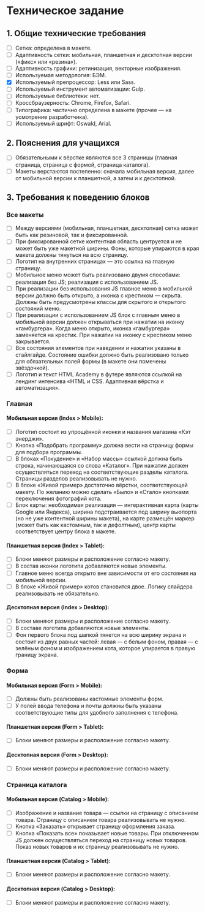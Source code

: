 
# Техническое задание

## 1. Общие технические требования

- [ ] Сетка: определена в макете.
- [ ] Адаптивность сетки: мобильная, планшетная и десктопная версии («фикс» или «резина»).
- [ ] Адаптивность графики: ретинизация, векторные изображения.
- [ ] Используемая методология: БЭМ.
- [x] Используемый препроцессор: Less или Sass.
- [ ] Используемый инструмент автоматизации: Gulp.
- [ ] Используемые библиотеки: нет.
- [ ] Кроссбраузерность: Chrome, Firefox, Safari.
- [ ] Типографика: частично определена в макете (прочее — на усмотрение разработчика).
- [ ] Используемый шрифт: Oswald, Arial.

## 2. Пояснения для учащихся

- [ ] Обязательными к вёрстке являются все 3 страницы (главная страница, страница с формой, страница каталога).
- [ ] Макеты верстаются постепенно: сначала мобильная версия, далее от мобильной версии к планшетной, а затем и к десктопной.

## 3. Требования к поведению блоков

### Все макеты

- [ ] Между версиями (мобильная, планшетная, десктопная) сетка может быть как резиновой, так и фиксированной.
- [ ] При фиксированной сетке контентная область центруется и не может быть уже макетной ширины. Фоны, которые упираются в края макета должны тянуться на всю страницу.
- [ ] Логотип на внутренних страницах — это ссылка на главную страницу.
- [ ] Мобильное меню может быть реализовано двумя способами:
реализация без JS;
реализация с использованием JS.
- [ ] При реализации без использования JS главное меню в мобильной версии должно быть открыто, а иконка с крестиком — скрыта. Должны быть предусмотрены классы для скрытого и открытого состояний меню.
- [ ] При реализации с использованием JS блок с главным меню в мобильной версии должен открываться при нажатии на иконку «гамбургера». Когда меню открыто, иконка «гамбургера» заменяется на крестик. При нажатии на иконку с крестиком меню закрывается.
- [ ] Все состояния элементов при наведении и нажатии указаны в стайлгайде. Состояние ошибки должно быть реализовано только для обязательных полей формы (в макете они помечены звёздочкой).
- [ ] Логотип и текст HTML Academy в футере являются ссылкой на лендинг интенсива «HTML и CSS. Адаптивная вёрстка и автоматизация».

### Главная

#### Мобильная версия (Index > Mobile):

- [ ] Логотип состоит из упрощённой иконки и названия магазина «Кэт энерджи».
- [ ] Кнопка «Подобрать программу» должна вести на страницу формы для подбора программы.
- [ ] В блоках «Похудение» и «Набор массы» ссылкой должна быть строка, начинающаяся со слова «Каталог». При нажатии должен осуществляться переход на соответствующие разделы каталога. Страницы разделов реализовывать не нужно.
- [ ] В блоке «Живой пример» достаточно вёрстки, соответствующей макету. По желанию можно сделать «Было» и «Стало» кнопками переключения фотографий кота.
- [ ] Блок карты: необходимая реализация — интерактивная карта (карты Google или Яндекса), ширина подстраивается под ширину вьюпорта (но не уже контентной ширины макета), на карте размещён маркер (может быть как кастомным, так и дефолтным), центр карты соответствует центру блока в макете.

#### Планшетная версия (Index > Tablet):

- [ ] Блоки меняют размеры и расположение согласно макету.
- [ ] В состав иконки логотипа добавляются новые элементы.
- [ ] Главное меню всегда открыто вне зависимости от его состояния на мобильной версии.
- [ ] В блоке «Живой пример» котов становится двое. Логику слайдера реализовывать не обязательно.

#### Десктопная версия (Index > Desktop):

- [ ] Блоки меняют размеры и расположение согласно макету.
- [ ] В составе логотипа добавляются новые элементы.
- [ ] Фон первого блока под шапкой тянется на всю ширину экрана и состоит из двух равных частей: левая — с белым фоном, правая — с зелёным фоном и изображением кота, которое упирается в правую границу экрана.

### Форма

#### Мобильная версия (Form > Mobile):

- [ ] Должны быть реализованы кастомные элементы форм.
- [ ] У полей ввода телефона и почты должны быть указаны соответствующие типы для удобного заполнения с телефона.

#### Планшетная версия (Form > Tablet):

- [ ] Блоки меняют размеры и расположение согласно макету.

#### Десктопная версия (Form > Desktop):

- [ ] Блоки меняют размеры и расположение согласно макету.

### Страница каталога

#### Мобильная версия (Catalog > Mobile):

- [ ] Изображение и название товара — ссылки на страницу с описанием товара. Страницу с описанием товара реализовывать не нужно.
- [ ] Кнопка «Заказать» открывает страницу оформления заказа.
- [ ] Кнопка «Показать все» показывает новые товары. При отключенном JS должен осуществляться переход на страницу новых товаров. Показ новых товаров и их страницу реализовывать не нужно.

#### Планшетная версия (Catalog > Tablet):

- [ ] Блоки меняют размеры и расположение согласно макету.

#### Десктопная версия (Catalog > Desktop):

- [ ] Блоки меняют размеры и расположение согласно макету.
